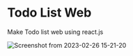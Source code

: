 # Todo List Web

Make Todo list web using react.js

![Screenshot from 2023-02-26 15-21-20](https://user-images.githubusercontent.com/74364395/221399929-117ba99f-9390-4fa9-8e26-dab9c0cf6f95.png)
